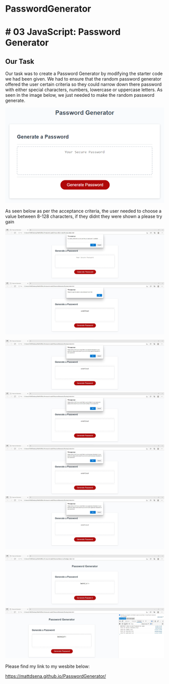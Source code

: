 # PasswordGenerator

# # 03 JavaScript: Password Generator

## Our Task

Our task was to create a Password Generator by modifying the starter code we had been given. We had to ensure that the random password generator offered the user certain criteria so they could narrow down there password with either special characters, numbers, lowercase or uppercase letters. As seen in the image below, we just needed to make the random password generate.

![Mockup example](https://github.com/Mattdsena/PasswordGenerator/blob/main/Images/03-javascript-homework-demo.png) 

As seen below as per the acceptance criteria, the user needed to choose a value between 8-128 characters, if they didnt they were shown a please try gain

![8-128 Characters](https://github.com/Mattdsena/PasswordGenerator/blob/main/Images/How-many-characters.jpg)
![Invalid Input](https://github.com/Mattdsena/PasswordGenerator/blob/main/Images/invalid-outside-values.jpg)


![Special](https://github.com/Mattdsena/PasswordGenerator/blob/main/Images/special-prompt.jpg)
![Number](https://github.com/Mattdsena/PasswordGenerator/blob/main/Images/number-prompt.jpg)
![Lowercase](https://github.com/Mattdsena/PasswordGenerator/blob/main/Images/lowercase-prompt.jpg)
![Uppercase](https://github.com/Mattdsena/PasswordGenerator/blob/main/Images/uppercase-prompt.jpg)

![Successful](https://github.com/Mattdsena/PasswordGenerator/blob/main/Images/pword-generated.jpg)
![Check IF True](https://github.com/Mattdsena/PasswordGenerator/blob/main/Images/check-if-true.jpg)


Please find my link to my wesbite below:

https://mattdsena.github.io/PasswordGenerator/